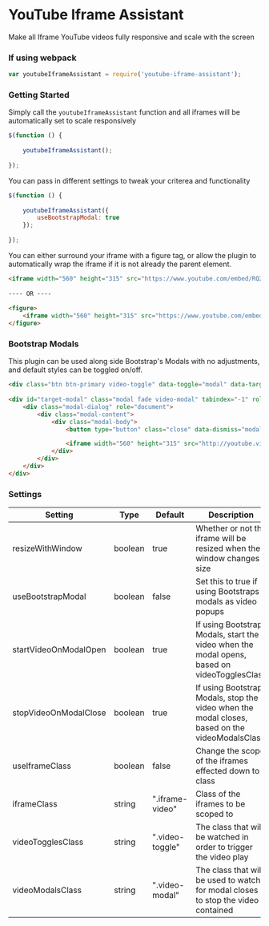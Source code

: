 # YouTube Iframe Assistant

Make all Iframe YouTube videos fully responsive and scale with the screen

### If using webpack

```js
var youtubeIframeAssistant = require('youtube-iframe-assistant');
```

### Getting Started

Simply call the `youtubeIframeAssistant` function and all iframes will be automatically set to scale responsively

```js
$(function () {
 
    youtubeIframeAssistant();
 
});
```

You can pass in different settings to tweak your criterea and functionality

```js
$(function () {
 
    youtubeIframeAssistant({
        useBootstrapModal: true
    });
 
});
```

You can either surround your iframe with a figure tag, or allow the plugin to automatically wrap the iframe if it is not already the parent element.

```html
<iframe width="560" height="315" src="https://www.youtube.com/embed/RQ2BHsL4C0I?rel=0&amp;controls=0&amp;showinfo=0" frameborder="0" allowfullscreen></iframe>
 
---- OR ----
 
<figure>
    <iframe width="560" height="315" src="https://www.youtube.com/embed/RQ2BHsL4C0I?rel=0&amp;controls=0&amp;showinfo=0" frameborder="0" allowfullscreen></iframe>
</figure>
```

### Bootstrap Modals

This plugin can be used along side Bootstrap's Modals with no adjustments, and default styles can be toggled on/off. 

```html
<div class="btn btn-primary video-toggle" data-toggle="modal" data-target="#target-modal">Open Video</div>
 
<div id="target-modal" class="modal fade video-modal" tabindex="-1" role="dialog">
    <div class="modal-dialog" role="document">
        <div class="modal-content">
            <div class="modal-body">
                <button type="button" class="close" data-dismiss="modal" aria-label="Close"><span aria-hidden="true">&times;</span></button>

                <iframe width="560" height="315" src="http://youtube.videosrc" frameborder="0" allowfullscreen></iframe>
            </div>
        </div>
    </div>
</div>
```

### Settings

| Setting | Type | Default | Description |
| ------- | ---- | ------- | ----------- |
| resizeWithWindow | boolean | true | Whether or not the iframe will be resized when the window changes size |
| useBootstrapModal | boolean | false | Set this to true if using Bootstraps modals as video popups |
| startVideoOnModalOpen | boolean | true | If using Bootstrap Modals, start the video when the modal opens, based on videoTogglesClass |
| stopVideoOnModalClose | boolean | true | If using Bootstrap Modals, stop the video when the modal closes, based on the videoModalsClass |
| useIframeClass | boolean | false | Change the scope of the iframes effected down to a class |
| iframeClass | string | ".iframe-video" | Class of the iframes to be scoped to |
| videoTogglesClass | string | ".video-toggle" | The class that will be watched in order to trigger the video play |
| videoModalsClass | string | ".video-modal" | The class that will be used to watch for modal closes to stop the video contained |